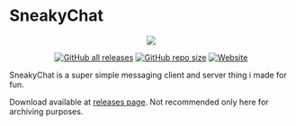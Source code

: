 # SneakyChat
<p align="center">
  <a href="https://sneaky.pink">
    <img src="https://sneaky.pink/images/sneakychatbanner.jpg"></a>
</p>
<p align="center">
<a href="https://github.com/MageSneaky/SneakyChat/releases"><img alt="GitHub all releases" src="https://img.shields.io/github/downloads/MageSneaky/SneakyChat/total?color=pink&label=Downloads&logo=github&style=for-the-badge"></a>
<a href="https://github.com/MageSneaky/SneakyChat"><img alt="GitHub repo size" src="https://img.shields.io/github/repo-size/MageSneaky/SneakyChat?color=pink&label=Repo%20Size&logo=github&style=for-the-badge"></a>
<a href="https://sneaky.pink"><img alt="Website" src="https://img.shields.io/badge/Website-Website?style=for-the-badge&label=sneaky.pink&color=pink"></a>
</p>
SneakyChat is a super simple messaging client and server thing i made for fun.

Download available at [releases page](https://github.com/MageSneaky/SneakyChat/releases). Not recommended only here for archiving purposes.